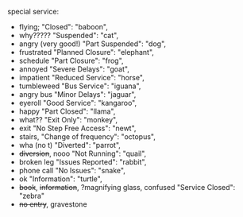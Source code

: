 special service:
* flying;
"Closed": "baboon",
* why?????
"Suspended": "cat",
* angry (very good!)
"Part Suspended": "dog",
* frustrated
"Planned Closure": "elephant",
* schedule
"Part Closure": "frog",
* annoyed
"Severe Delays": "goat",
* impatient
"Reduced Service": "horse",
* tumbleweed
"Bus Service": "iguana",
* angry bus
"Minor Delays": "jaguar",
* eyeroll
"Good Service": "kangaroo",
* happy
"Part Closed": "llama",
* what??
"Exit Only": "monkey",
* exit
"No Step Free Access": "newt",
* stairs,
"Change of frequency": "octopus",
* wha (no t)
"Diverted": "parrot",
* ~~diversion~~, nooo
"Not Running": "quail",
* broken leg
"Issues Reported": "rabbit",
* phone call
"No Issues": "snake",
* ok
"Information": "turtle",
* ~~book~~, ~~information~~, ?magnifying glass, confused
"Service Closed": "zebra"
* ~~no entry~~, gravestone
